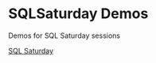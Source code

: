# SQLSaturday Demos
Demos for SQL Saturday sessions
  
<a href="https://sqlsaturday.com">SQL Saturday</a>  

